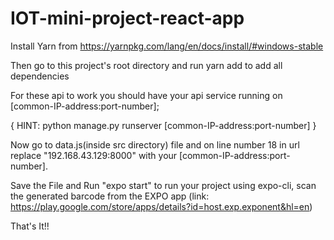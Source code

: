 # IOT-mini-project-react-app
Install Yarn from https://yarnpkg.com/lang/en/docs/install/#windows-stable

Then go to this project's root directory and run yarn add to add all dependencies

For these api to work you should have your api service running on [common-IP-address:port-number]; 

{ HINT: python manage.py runserver [common-IP-address:port-number] }

Now go to data.js(inside src directory) file and on line number 18 in url replace "192.168.43.129:8000" with your [common-IP-address:port-number].

Save the File and Run "expo start" to run your project using expo-cli, scan the generated barcode from the EXPO app (link: https://play.google.com/store/apps/details?id=host.exp.exponent&hl=en)

That's It!!
